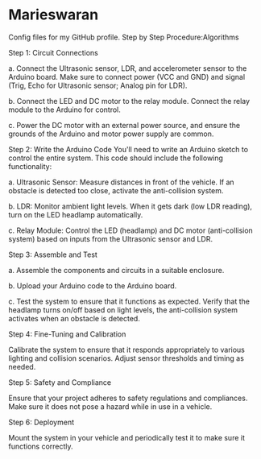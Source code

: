 # Marieswaran
Config files for my GitHub profile.
Step by Step Procedure:Algorithms

Step 1: Circuit Connections

a. Connect the Ultrasonic sensor, LDR, and accelerometer sensor to the Arduino board. Make sure to connect power (VCC and GND) and signal (Trig, Echo for Ultrasonic sensor; Analog pin for LDR).

b. Connect the LED and DC motor to the relay module. Connect the relay module to the Arduino for control.

c. Power the DC motor with an external power source, and ensure the grounds of the Arduino and motor power supply are common.

Step 2: Write the Arduino Code
You'll need to write an Arduino sketch to control the entire system. This code should include the following functionality:

a. Ultrasonic Sensor: Measure distances in front of the vehicle. If an obstacle is detected too close, activate the anti-collision system.

b. LDR: Monitor ambient light levels. When it gets dark (low LDR reading), turn on the LED headlamp automatically.

c. Relay Module: Control the LED (headlamp) and DC motor (anti-collision system) based on inputs from the Ultrasonic sensor and LDR.

Step 3: Assemble and Test

a. Assemble the components and circuits in a suitable enclosure.

b. Upload your Arduino code to the Arduino board.

c. Test the system to ensure that it functions as expected. Verify that the headlamp turns on/off based on light levels, the anti-collision system activates when an obstacle is detected.

Step 4: Fine-Tuning and Calibration

Calibrate the system to ensure that it responds appropriately to various lighting and collision scenarios. Adjust sensor thresholds and timing as needed.

Step 5: Safety and Compliance

Ensure that your project adheres to safety regulations and compliances. Make sure it does not pose a hazard while in use in a vehicle.

Step 6: Deployment

Mount the system in your vehicle and periodically test it to make sure it functions correctly.


